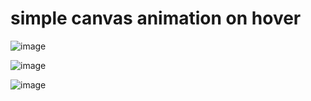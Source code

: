 # simple canvas animation on hover
![image](https://github.com/user-attachments/assets/7f396560-be60-45fd-a20d-91951b4ede99)

![image](https://github.com/user-attachments/assets/a3601849-7702-4aca-a9b5-5b0df55b7d75)


![image](https://github.com/user-attachments/assets/9efec3c1-ee17-4f65-80e6-639fb6dbb7fc)
